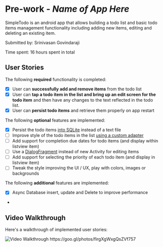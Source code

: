 # Pre-work - *Name of App Here*

SimpleTodo is an android app that allows building a todo list and basic todo items management functionality including adding new items, editing and deleting an existing item.

Submitted by: Srinivasan Govindaraji

Time spent: 16 hours spent in total

## User Stories

The following **required** functionality is completed:

* [X] User can **successfully add and remove items** from the todo list
* [X] User can **tap a todo item in the list and bring up an edit screen for the todo item** and then have any changes to the text reflected in the todo list.
* [X] User can **persist todo items** and retrieve them properly on app restart

The following **optional** features are implemented:

* [X] Persist the todo items [into SQLite](http://guides.codepath.com/android/Persisting-Data-to-the-Device#sqlite) instead of a text file
* [ ] Improve style of the todo items in the list [using a custom adapter](http://guides.codepath.com/android/Using-an-ArrayAdapter-with-ListView)
* [ ] Add support for completion due dates for todo items (and display within listview item)
* [ ] Use a [DialogFragment](http://guides.codepath.com/android/Using-DialogFragment) instead of new Activity for editing items
* [ ] Add support for selecting the priority of each todo item (and display in listview item)
* [ ] Tweak the style improving the UI / UX, play with colors, images or backgrounds

The following **additional** features are implemented:

* [X] Async Database insert, update and Delete to improve performance
* 
## Video Walkthrough 
Here's a walkthrough of implemented user stories:

<img src="https://goo.gl/photos/firgXgWxgQsZVf757" title='Todo List Video Walkthrough' width='' alt='Video Walkthrough' />
https://goo.gl/photos/firgXgWxgQsZVf757
